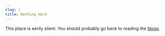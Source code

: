 ```yaml
---
slug: /
title: Nothing Here
---
```


This place is eerily silent. You should probably go back to reading the [blogs](/).
